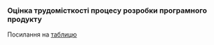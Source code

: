 ### Оцінка трудомісткості процесу розробки програмного продукту

Посилання на [таблицю](https://docs.google.com/spreadsheets/d/1KuEzpn2r9IAG3SdndnyB53_8rNR38rv5CFc2YjXRegA/edit?usp=sharing)
